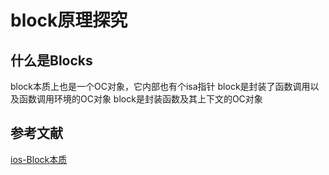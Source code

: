 # block原理探究
## 什么是Blocks
block本质上也是一个OC对象，它内部也有个isa指针
block是封装了函数调用以及函数调用环境的OC对象
block是封装函数及其上下文的OC对象

## 参考文献
[ios-Block本质](https://www.jianshu.com/p/4e79e9a0dd82)